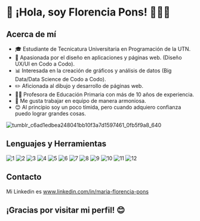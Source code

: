 # 👋 ¡Hola, soy Florencia Pons! 👩‍💻✨

## Acerca de mí

- 🎓 Estudiante de Tecnicatura Universitaria en Programación de la UTN.
- 🎨 Apasionada por el diseño en aplicaciones y páginas web. (Diseño UX/UI en Codo a Codo).
- 📊 Interesada en la creación de gráficos y análisis de datos (Big Data/Data Science de Codo a Codo).
- ✏️ Aficionada al dibujo y desarrollo de páginas web.
- 👩‍🏫 Profesora de Educación Primaria con más de 10 años de experiencia.
-  🤝 Me gusta trabajar en equipo de manera armoniosa.
- 😊 Al principio soy un poco tímida, pero cuando adquiero confianza puedo lograr grandes cosas. 

![tumblr_c6ad1edbea248041bb10f3a7d1597461_0fb5f9a8_640](https://github.com/FlorPons/FlorPons/assets/111473222/bb803857-79b0-4d44-9490-a55df6554892)

## Lenguajes y Herramientas

![1](https://github.com/FlorPons/FlorPons/assets/111473222/068167cb-36fe-4eb7-bd3c-855fc00b7ca9)
![2](https://github.com/FlorPons/FlorPons/assets/111473222/8933ffda-1de6-4ed9-9c9c-1eb803ad8579)
![3](https://github.com/FlorPons/FlorPons/assets/111473222/5a16d0bb-3155-4bc5-90fa-45c6221b50dc)
![4](https://github.com/FlorPons/FlorPons/assets/111473222/35f42bd0-7f74-4377-9329-9a695a43f6bb)
![5](https://github.com/FlorPons/FlorPons/assets/111473222/05061e28-eca8-4501-a1d0-ad0de741c196)
![6](https://github.com/FlorPons/FlorPons/assets/111473222/4af072d9-1231-4a2e-a7e4-c75c1a5f1100)
![7](https://github.com/FlorPons/FlorPons/assets/111473222/b774f54a-3521-474e-8d6f-ad3182fd4ee5)
![8](https://github.com/FlorPons/FlorPons/assets/111473222/cb717fad-249a-4a14-9043-77f5dcaf1291)
![9](https://github.com/FlorPons/FlorPons/assets/111473222/32493b58-080a-4cf0-a968-3fe1b7da02bd)
![10](https://github.com/FlorPons/FlorPons/assets/111473222/9797ec35-c64d-403e-804c-fc6ccb1d05ae)
![11](https://github.com/FlorPons/FlorPons/assets/111473222/ad6f951f-2493-44cd-b973-533192affaea)
![12](https://github.com/FlorPons/FlorPons/assets/111473222/305b3901-16a6-40ff-9e32-00f22196c787)


## Contacto
 Mi Linkedin es www.linkedin.com/in/maria-florencia-pons 

## ¡Gracias por visitar mi perfil! 😊
